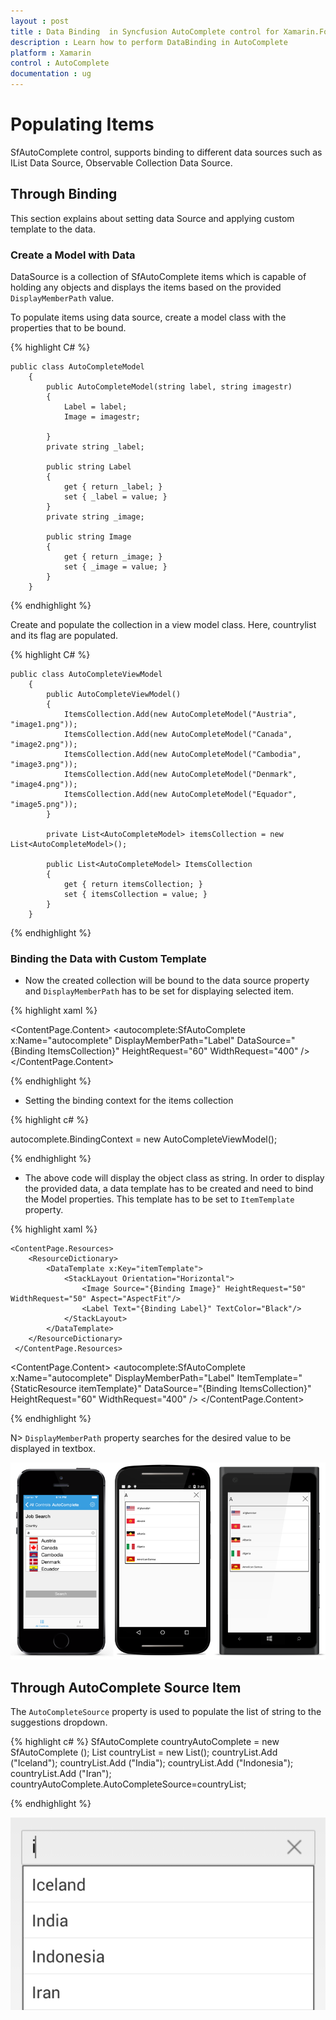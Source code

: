 ```yaml
---
layout : post
title : Data Binding  in Syncfusion AutoComplete control for Xamarin.Forms
description : Learn how to perform DataBinding in AutoComplete
platform : Xamarin
control : AutoComplete
documentation : ug
---
```


# Populating Items

SfAutoComplete control, supports binding to different data sources such as IList Data Source, Observable Collection Data Source. 

## Through Binding

This section explains about setting data Source and applying custom template to the data.

### Create a Model with Data

DataSource is a collection of SfAutoComplete items which is capable of holding any objects and displays the items based on the provided `DisplayMemberPath` value.

To populate items using data source, create a model class with the properties that to be bound.

{% highlight C# %}

	public class AutoCompleteModel
		{
			public AutoCompleteModel(string label, string imagestr)
			{
				Label = label;
				Image = imagestr;

			}
		 	private string _label;

			public string Label
			{
				get { return _label; }
				set { _label = value; }
			}
			private string _image;

			public string Image
			{
				get { return _image; }
				set { _image = value; }
			}
		}

{% endhighlight %}

Create and populate the collection in a view model class. Here, countrylist and its flag are populated. 

{% highlight C# %}

	public class AutoCompleteViewModel
		{
			public AutoCompleteViewModel()
			{
				ItemsCollection.Add(new AutoCompleteModel("Austria", "image1.png"));
				ItemsCollection.Add(new AutoCompleteModel("Canada",  "image2.png"));
				ItemsCollection.Add(new AutoCompleteModel("Cambodia", "image3.png"));
				ItemsCollection.Add(new AutoCompleteModel("Denmark", "image4.png"));
				ItemsCollection.Add(new AutoCompleteModel("Equador", "image5.png"));
			}

			private List<AutoCompleteModel> itemsCollection = new List<AutoCompleteModel>();

			public List<AutoCompleteModel> ItemsCollection
			{
				get { return itemsCollection; }
				set { itemsCollection = value; }
			}
		}

{% endhighlight %}


### Binding the Data with Custom Template


* Now the created collection will be bound to the data source property and `DisplayMemberPath` has to be set for displaying selected item.

{% highlight xaml %}

	
<ContentPage.Content>
			<autocomplete:SfAutoComplete x:Name="autocomplete" DisplayMemberPath="Label" DataSource="{Binding ItemsCollection}" HeightRequest="60" WidthRequest="400" />
	</ContentPage.Content>
	
{% endhighlight %}

* Setting the binding context for the items collection

{% highlight c# %}

autocomplete.BindingContext = new AutoCompleteViewModel();
	 
{% endhighlight %}

* The above code will display the object class as string. In order to display the provided data, a data template has to be created and need to bind the Model properties. This template has to be set to `ItemTemplate` property.

{% highlight xaml %}

	<ContentPage.Resources>
    	<ResourceDictionary>
     	 	<DataTemplate x:Key="itemTemplate">
       	 		<StackLayout Orientation="Horizontal">
        			<Image Source="{Binding Image}" HeightRequest="50" WidthRequest="50" Aspect="AspectFit"/>
            		<Label Text="{Binding Label}" TextColor="Black"/>            
         		</StackLayout>
      		</DataTemplate>
    	</ResourceDictionary>
 	 </ContentPage.Resources>
	
<ContentPage.Content>
			<autocomplete:SfAutoComplete x:Name="autocomplete" DisplayMemberPath="Label" ItemTemplate="{StaticResource itemTemplate}" DataSource="{Binding ItemsCollection}" HeightRequest="60" WidthRequest="400" />
	</ContentPage.Content>
	
{% endhighlight %}

N> `DisplayMemberPath` property searches for the desired value to be displayed in textbox.

![](images/autocompleteitemsource.png)

## Through AutoComplete Source Item

The `AutoCompleteSource` property is used to populate the list of string to the suggestions dropdown.

	
{% highlight c# %}
	SfAutoComplete countryAutoComplete = new SfAutoComplete ();
	List<String> countryList = new List<String>(); 
	countryList.Add ("Iceland");
	countryList.Add ("India");
	countryList.Add ("Indonesia");
	countryList.Add ("Iran");
	countryAutoComplete.AutoCompleteSource=countryList;
	 
{% endhighlight %}

	
![](images/autocompletesource.png)